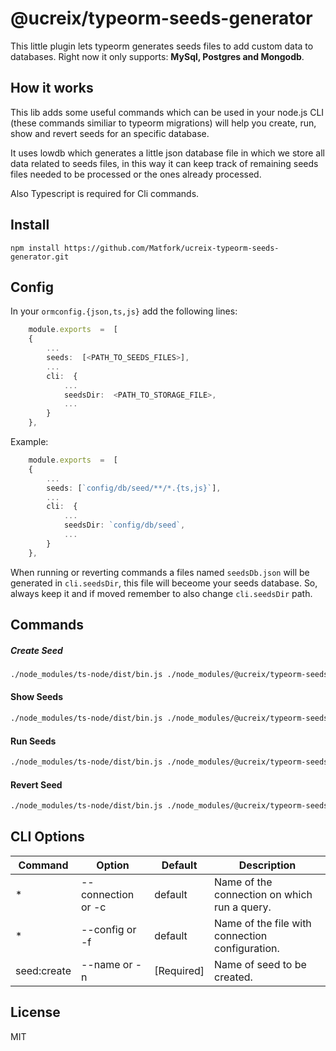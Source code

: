 # @ucreix/typeorm-seeds-generator
 
This little plugin lets typeorm generates seeds files to add custom data to databases.
Right now it only supports: **MySql, Postgres and Mongodb**.

How it works
----
This lib adds some useful commands which can be used in your node.js CLI (these commands similiar to typeorm migrations) will help you create, run, show and revert seeds for an specific database.

It uses lowdb which generates a little json database file in which we store all data related to seeds files, in this way it can keep track of remaining seeds files needed to be processed or the ones already processed.

Also Typescript is required for Cli commands.

Install
----
    npm install https://github.com/Matfork/ucreix-typeorm-seeds-generator.git    

Config
----
In your `ormconfig.{json,ts,js}` add the following lines:
```ts
    module.exports  =  [
    {
        ...
        seeds:  [<PATH_TO_SEEDS_FILES>],
        ...
        cli:  {
            ...
            seedsDir:  <PATH_TO_STORAGE_FILE>,
            ...
        }
    },
```

Example:
```ts
    module.exports  =  [
    {
        ...
        seeds: [`config/db/seed/**/*.{ts,js}`],
        ...
        cli:  {
            ...
            seedsDir: `config/db/seed`,
            ...
        }
    },
```

When running or reverting commands a files named `seedsDb.json` will be generated in `cli.seedsDir`, this file will beceome your seeds database. So, always keep it and if moved remember to also change `cli.seedsDir` path.

Commands
----
##### Create Seed
```sh
./node_modules/ts-node/dist/bin.js ./node_modules/@ucreix/typeorm-seeds-generator/dist/cli.js seed:create -n SeedExmapleFile
```

#### Show Seeds
```sh
./node_modules/ts-node/dist/bin.js ./node_modules/@ucreix/typeorm-seeds-generator/dist/cli.js seed:show
```

#### Run Seeds
```sh
./node_modules/ts-node/dist/bin.js ./node_modules/@ucreix/typeorm-seeds-generator/dist/cli.js seed:run
```
#### Revert Seed
```sh
./node_modules/ts-node/dist/bin.js ./node_modules/@ucreix/typeorm-seeds-generator/dist/cli.js seed:revert
```

CLI Options
----
| Command | Option | Default | Description
| ------ | ------ | ------ | ------ |
| * | --connection or -c | default | Name of the connection on which run a query.
| * | --config or -f | default | Name of the file with connection configuration.
| seed:create | --name or -n | [Required] | Name of seed to be created.

License
----
MIT
